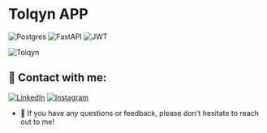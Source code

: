 # Tolqyn APP

![Postgres](https://img.shields.io/badge/postgres-%23316192.svg?style=for-the-badge&logo=postgresql&logoColor=white) ![FastAPI](https://img.shields.io/badge/FastAPI-005571?style=for-the-badge&logo=fastapi) ![JWT](https://img.shields.io/badge/JWT-black?style=for-the-badge&logo=JSON%20web%20tokens)

![Tolqyn](https://upload.wikimedia.org/wikipedia/commons/thumb/a/a5/Tsunami_by_hokusai_19th_century.jpg/800px-Tsunami_by_hokusai_19th_century.jpg)

## 🤝 Contact with me:

[![LinkedIn](https://img.shields.io/badge/LinkedIn-%230077B5.svg?style=for-the-badge&logo=LinkedIn&logoColor=white)](https://www.linkedin.com/in/dinmukhammed-arystambek/) [![Instagram](https://img.shields.io/badge/Instagram-%23E4405F.svg?style=for-the-badge&logo=Instagram&logoColor=white)](https://www.instagram.com/arystambek.dima/)

- 💬 If you have any questions or feedback, please don't hesitate to reach out to me!
